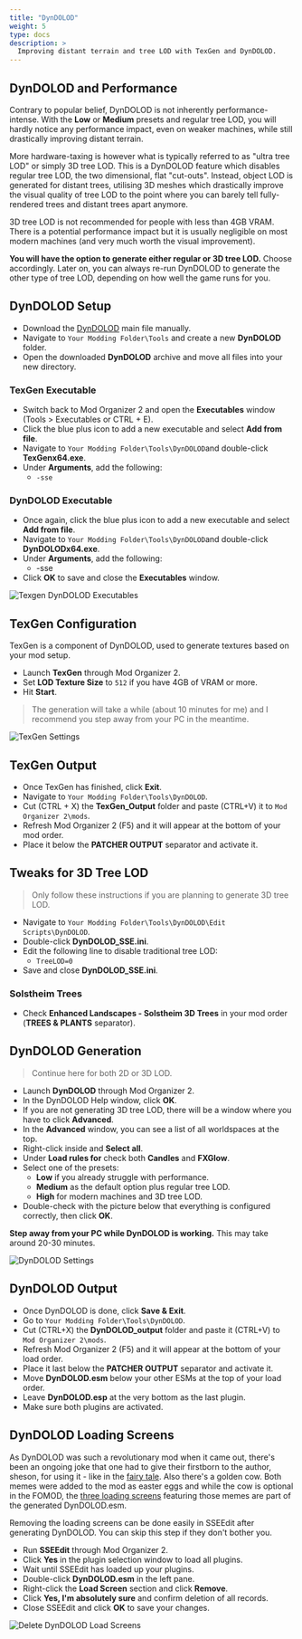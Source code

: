 ```yaml
---
title: "DynDOLOD"
weight: 5
type: docs
description: >
  Improving distant terrain and tree LOD with TexGen and DynDOLOD.
---
```


## DynDOLOD and Performance

Contrary to popular belief, DynDOLOD is not inherently performance-intense. With the **Low** or **Medium** presets and regular tree LOD, you will hardly notice any performance impact, even on weaker machines, while still drastically improving distant terrain.

More hardware-taxing is however what is typically referred to as "ultra tree LOD" or simply 3D tree LOD. This is a DynDOLOD feature which disables regular tree LOD, the two dimensional, flat "cut-outs". Instead, object LOD is generated for distant trees, utilising 3D meshes which drastically improve the visual quality of tree LOD to the point where you can barely tell fully-rendered trees and distant trees apart anymore.

3D tree LOD is not recommended for people with less than 4GB VRAM. There is a potential performance impact but it is usually negligible on most modern machines (and very much worth the visual improvement).

**You will have the option to generate either regular or 3D tree LOD.** Choose accordingly. Later on, you can always re-run DynDOLOD to generate the other type of tree LOD, depending on how well the game runs for you.

## DynDOLOD Setup

* Download the [DynDOLOD](https://www.nexusmods.com/skyrimspecialedition/mods/32382) main file manually.
* Navigate to `Your Modding Folder\Tools` and create a new **DynDOLOD** folder.
* Open the downloaded **DynDOLOD** archive and move all files into your new directory.

### TexGen Executable

* Switch back to Mod Organizer 2 and open the **Executables** window (Tools > Executables or CTRL + E).
* Click the blue plus icon to add a new executable and select **Add from file**.
* Navigate to `Your Modding Folder\Tools\DynDOLOD`and double-click **TexGenx64.exe**.
* Under **Arguments**, add the following:
  * `-sse`

### DynDOLOD Executable

* Once again, click the blue plus icon to add a new executable and select **Add from file**.
* Navigate to `Your Modding Folder\Tools\DynDOLOD`and double-click **DynDOLODx64.exe**.
* Under **Arguments**, add the following:
  * -sse
* Click **OK** to save and close the **Executables** window.

![Texgen DynDOLOD Executables](/Pictures/tpf/finalisation/texgen-dyndolod-executables.png)

## TexGen Configuration

TexGen is a component of DynDOLOD, used to generate textures based on your mod setup.

* Launch **TexGen** through Mod Organizer 2.
* Set **LOD Texture Size** to `512` if you have 4GB of VRAM or more.
* Hit **Start**.

> The generation will take a while (about 10 minutes for me) and I recommend you step away from your PC in the meantime.

![TexGen Settings](/Pictures/tpf/finalisation/texgen-settings.png)

## TexGen Output

* Once TexGen has finished, click **Exit**.
* Navigate to `Your Modding Folder\Tools\DynDOLOD`.
* Cut (CTRL + X) the **TexGen_Output** folder and paste (CTRL+V) it to `Mod Organizer 2\mods`.
* Refresh Mod Organizer 2 (F5) and it will appear at the bottom of your mod order.
* Place it below the **PATCHER OUTPUT** separator and activate it.

## Tweaks for 3D Tree LOD

> Only follow these instructions if you are planning to generate 3D tree LOD.

- Navigate to `Your Modding Folder\Tools\DynDOLOD\Edit Scripts\DynDOLOD`.
- Double-click **DynDOLOD_SSE.ini**.
- Edit the following line to disable traditional tree LOD:
  * `TreeLOD=0`
- Save and close **DynDOLOD_SSE.ini**.

### Solstheim Trees

- Check **Enhanced Landscapes - Solstheim 3D Trees** in your mod order (**TREES & PLANTS** separator).

## DynDOLOD Generation

> Continue here for both 2D or 3D LOD.

* Launch **DynDOLOD** through Mod Organizer 2.
* In the DynDOLOD Help window, click **OK**.
* If you are not generating 3D tree LOD, there will be a window where you have to click **Advanced**.
* In the **Advanced** window, you can see a list of all worldspaces at the top.
* Right-click inside and **Select all**.
* Under **Load rules for** check both **Candles** and **FXGlow**.
* Select one of the presets:
  * **Low** if you already struggle with performance.
  * **Medium** as the default option plus regular tree LOD.
  * **High** for modern machines and 3D tree LOD.
* Double-check with the picture below that everything is configured correctly, then click **OK**.

**Step away from your PC while DynDOLOD is working.** This may take around 20-30 minutes.

![DynDOLOD Settings](/Pictures/tpf/finalisation/dyndolod-settings.png)

## DynDOLOD Output

* Once DynDOLOD is done, click **Save & Exit**.
* Go to `Your Modding Folder\Tools\DynDOLOD`.
* Cut (CTRL+X) the **DynDOLOD_output** folder and paste it (CTRL+V) to `Mod Organizer 2\mods`.
* Refresh Mod Organizer 2 (F5) and it will appear at the bottom of your load order.
* Place it last below the **PATCHER OUTPUT** separator and activate it.
* Move **DynDOLOD.esm** below your other ESMs at the top of your load order.
* Leave **DynDOLOD.esp** at the very bottom as the last plugin.
* Make sure both plugins are activated.

## DynDOLOD Loading Screens

As DynDOLOD was such a revolutionary mod when it came out, there's been an ongoing joke that one had to give their firstborn to the author, sheson, for using it - like in the [fairy tale](https://en.wikipedia.org/wiki/Rumpelstiltskin). Also there's a golden cow. Both memes were added to the mod as easter eggs and while the cow is optional in the FOMOD, the [three loading screens](/Pictures/tpf/finalisation/dyndolod-loading-screen.png) featuring those memes are part of the generated DynDOLOD.esm.

Removing the loading screens can be done easily in SSEEdit after generating DynDOLOD. You can skip this step if they don't bother you.

- Run **SSEEdit** through Mod Organizer 2.
- Click **Yes** in the plugin selection window to load all plugins.
- Wait until SSEEdit has loaded up your plugins.
- Double-click **DynDOLOD.esm** in the left pane.
- Right-click the **Load Screen** section and click **Remove**.
- Click **Yes, I'm absolutely sure** and confirm deletion of all records.
- Close SSEEdit and click **OK** to save your changes.

![Delete DynDOLOD Load Screens](/Pictures/tpf/finalisation/delete-dyndolod-loadscreens.png)